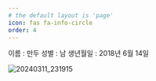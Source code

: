 ```yaml
---
# the default layout is 'page'
icon: fas fa-info-circle
order: 4
---
```


이름 : 만두
성별 : 남
생년월일 : 2018년 6월 14일

![20240311_231915](https://github.com/manbok0195/manbok0195.github.io/assets/105793381/1cbe23c1-588a-48c1-aa11-5e85eaf7c591)
